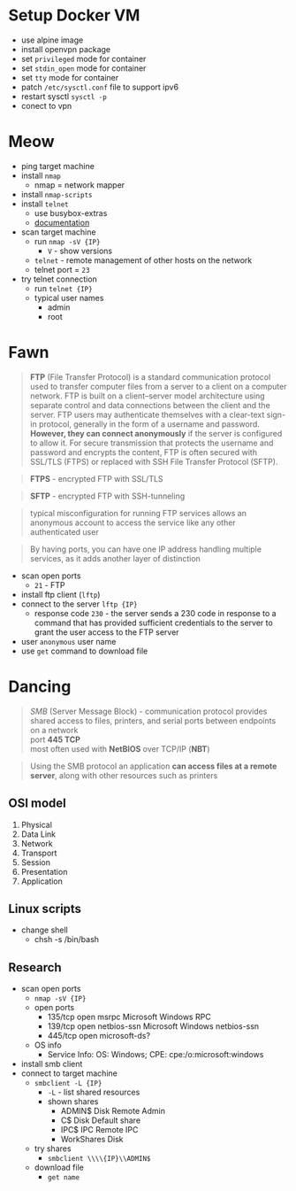 # Setup Docker VM

- use alpine image
- install openvpn package
- set `privileged` mode for container
- set `stdin_open` mode for container
- set `tty` mode for container
- patch `/etc/sysctl.conf` file to support ipv6
- restart sysctl `sysctl -p`
- conect to vpn

# Meow

- ping target machine
- install `nmap`
  - nmap = network mapper
- install `nmap-scripts`
- install `telnet`
  - use busybox-extras
  - [documentation](https://techviewleo.com/how-to-install-telnet-on-alpine-linux/)
- scan target machine
  - run `nmap -sV {IP}`
    - `V` - show versions
  - `telnet` - remote management of other hosts on the network
  - telnet port = `23`
- try telnet connection
  - run `telnet {IP}`
  - typical user names
    - admin
    - root

# Fawn

> **FTP** (File Transfer Protocol) is a standard communication protocol used to transfer
> computer files from a server to a client on a computer network. FTP is built on a
> client–server model architecture using separate control and data connections between
> the client and the server. FTP users may authenticate themselves with a clear-text
> sign-in protocol, generally in the form of a username and password.
> **However, they can connect anonymously** if the server is configured to allow it. For secure transmission
> that protects the username and password and encrypts the content, FTP is often secured
> with SSL/TLS (FTPS) or replaced with SSH File Transfer Protocol (SFTP).

> **FTPS** - encrypted FTP with SSL/TLS

> **SFTP** - encrypted FTP with SSH-tunneling

> typical misconfiguration for running FTP services allows an anonymous account
> to access the service like any other authenticated user

> By having ports, you can have one IP address handling multiple
services, as it adds another layer of distinction

- scan open ports
  - `21` - FTP
- install ftp client (`lftp`)
- connect to the server `lftp {IP}`
  - response code `230` - the server sends a 230 code in response to a command that has provided sufficient credentials to the server to grant the user access to the FTP server
- user `anonymous` user name
- use `get` command to download file

# Dancing

> *SMB* (Server Message Block) - communication
protocol provides shared access to files, printers, and serial ports between endpoints on a network  
> port **445 TCP**  
> most often used with **NetBIOS** over TCP/IP (**NBT**)


> Using the SMB protocol an application **can access files at a remote server**, along with other resources such as printers

## OSI model

1. Physical
1. Data Link
1. Network
1. Transport
1. Session
1. Presentation
1. Application

## Linux scripts

- change shell
  - chsh -s /bin/bash

## Research

- scan open ports
  - `nmap -sV {IP}`
  - open ports
    - 135/tcp open  msrpc         Microsoft Windows RPC
    - 139/tcp open  netbios-ssn   Microsoft Windows netbios-ssn
    - 445/tcp open  microsoft-ds?
  - OS info
    - Service Info: OS: Windows; CPE: cpe:/o:microsoft:windows
- install smb client
- connect to target machine
  - `smbclient -L {IP}`
    - `-L` - list shared resources
    - shown shares
        - ADMIN$          Disk      Remote Admin
        - C$              Disk      Default share
        - IPC$            IPC       Remote IPC
        - WorkShares      Disk
  - try shares
    - `smbclient \\\\{IP}\\ADMIN$`
  - download file
    - `get name`
